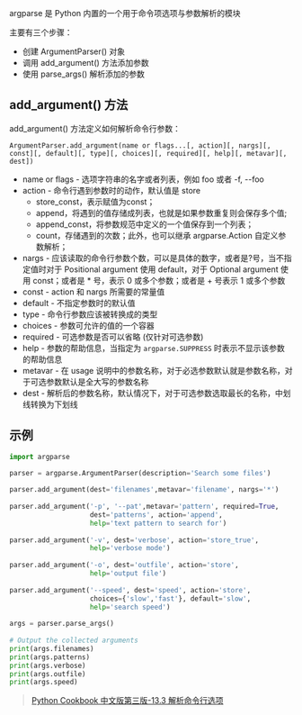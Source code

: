 argparse 是 Python 内置的一个用于命令项选项与参数解析的模块



主要有三个步骤：

- 创建 ArgumentParser() 对象
- 调用 add_argument() 方法添加参数
- 使用 parse_args() 解析添加的参数



## add_argument() 方法

add_argument() 方法定义如何解析命令行参数：

```
ArgumentParser.add_argument(name or flags...[, action][, nargs][, const][, default][, type][, choices][, required][, help][, metavar][, dest])
```



- name or flags - 选项字符串的名字或者列表，例如 foo 或者 -f, --foo
- action - 命令行遇到参数时的动作，默认值是 store
  - store_const，表示赋值为const；
  - append，将遇到的值存储成列表，也就是如果参数重复则会保存多个值;
  - append_const，将参数规范中定义的一个值保存到一个列表；
  - count，存储遇到的次数；此外，也可以继承 argparse.Action 自定义参数解析；
- nargs - 应该读取的命令行参数个数，可以是具体的数字，或者是?号，当不指定值时对于 Positional argument 使用 default，对于 Optional argument 使用 const；或者是 * 号，表示 0 或多个参数；或者是 + 号表示 1 或多个参数
- const - action 和 nargs 所需要的常量值
- default - 不指定参数时的默认值
- type - 命令行参数应该被转换成的类型
- choices - 参数可允许的值的一个容器
- required - 可选参数是否可以省略 (仅针对可选参数)
- help - 参数的帮助信息，当指定为 `argparse.SUPPRESS` 时表示不显示该参数的帮助信息
- metavar - 在 usage 说明中的参数名称，对于必选参数默认就是参数名称，对于可选参数默认是全大写的参数名称
- dest - 解析后的参数名称，默认情况下，对于可选参数选取最长的名称，中划线转换为下划线



## 示例

```python
import argparse

parser = argparse.ArgumentParser(description='Search some files')
 
parser.add_argument(dest='filenames',metavar='filename', nargs='*')
 
parser.add_argument('-p', '--pat',metavar='pattern', required=True,
                    dest='patterns', action='append',
                    help='text pattern to search for')
 
parser.add_argument('-v', dest='verbose', action='store_true',
                    help='verbose mode')
 
parser.add_argument('-o', dest='outfile', action='store',
                    help='output file')
 
parser.add_argument('--speed', dest='speed', action='store',
                    choices={'slow','fast'}, default='slow',
                    help='search speed')
 
args = parser.parse_args()
 
# Output the collected arguments
print(args.filenames)
print(args.patterns)
print(args.verbose)
print(args.outfile)
print(args.speed)
```





> 
>
> [Python Cookbook 中文版第三版-13.3 解析命令行选项](https://www.bookstack.cn/books/python-cookbook-3rd)